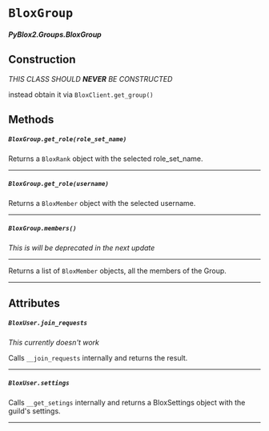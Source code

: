 # `BloxGroup`
##### *PyBlox2.Groups.BloxGroup*

## Construction
*THIS CLASS SHOULD __NEVER__ BE CONSTRUCTED*

instead obtain it via `BloxClient.get_group()`
## Methods

##### `BloxGroup.get_role(role_set_name)`
Returns a `BloxRank` object with the selected role_set_name.

---
##### `BloxGroup.get_role(username)`
Returns a `BloxMember` object with the selected username.

---
##### `BloxGroup.members()`
*This is will be deprecated in the next update*

---
Returns a list of `BloxMember` objects, all the members of the Group.

---
## Attributes

##### `BloxUser.join_requests`
*This currently doesn't work*

Calls `__join_requests` internally and returns the result.

---
##### `BloxUser.settings`
Calls `__get_setings` internally and returns a BloxSettings object with the guild's settings.

---